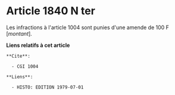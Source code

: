# Article 1840 N ter

Les infractions à l'article 1004 sont punies d'une amende de 100 F [*montant*].

**Liens relatifs à cet article**

	**Cite**:

	  - CGI 1004

	**Liens**:

	  - HISTO: EDITION 1979-07-01
